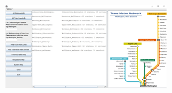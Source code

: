 ![screen](https://github.com/penny50708/Wellingtion_Train_Station_System/blob/master/Screenshot.jpg)
